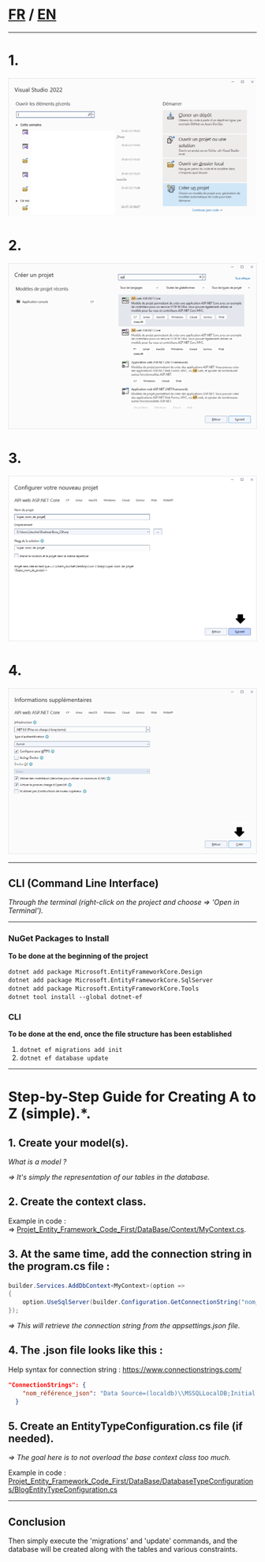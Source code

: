 #  [FR](README.md) / [EN](README_EN.md)

---------------------------------

# 1.
![step one](Screen_EF/create_project_step1.png)

# 2.
![step one](Screen_EF/create_project_step2.png)

# 3.
![step one](Screen_EF/create_project_step3.png)

# 4.
![step one](Screen_EF/create_project_step4.png)


---------------------------------

## CLI (Command Line Interface)

*Through the terminal (right-click on the project and choose => 'Open in Terminal').*  

----------------

### NuGet Packages to Install

**To be done at the beginning of the project**  

`dotnet add package Microsoft.EntityFrameworkCore.Design`  
`dotnet add package Microsoft.EntityFrameworkCore.SqlServer`  
`dotnet add package Microsoft.EntityFrameworkCore.Tools`  
`dotnet tool install --global dotnet-ef`

### CLI
**To be done at the end, once the file structure has been established**  

1. `dotnet ef migrations add init`
2. `dotnet ef database update`

-----------------------
# Step-by-Step Guide for Creating A to Z (simple).*.

## 1. **Create your model(s).**

   *What is a model ?*  
   
   *=>  It's simply the representation of our tables in the database.*

## 2. **Create the context class.**
Example in code :   
=> [Projet_Entity_Framework_Code_First/DataBase/Context/MyContext.cs](Projet_Entity_Framework_Code_First/DataBase/Context/MyContext.cs).


## 3. **At the same time, add the connection string in the program.cs file :**

```C#
builder.Services.AddDbContext<MyContext>(option =>
{
    option.UseSqlServer(builder.Configuration.GetConnectionString("nom_référence_json"));
});
```
   *=> This will retrieve the connection string from the appsettings.json file.*


## 4. **The .json file looks like this :**

Help syntax for connection string : https://www.connectionstrings.com/

```json
"ConnectionStrings": {
    "nom_référence_json": "Data Source=(localdb)\\MSSQLLocalDB;Initial Catalog=Nom_De_Ma_DB;Integrated Security=True;"
  }
```

## 5. **Create an EntityTypeConfiguration.cs file (if needed).**  
  *=> The goal here is to not overload the base context class too much.*   
  
  Example in code : 
  [Projet_Entity_Framework_Code_First/DataBase/DatabaseTypeConfigurations/BlogEntityTypeConfiguration.cs](Projet_Entity_Framework_Code_First/DataBase/DatabaseTypeConfigurations/BlogEntityTypeConfiguration.cs)

----------------------
  
## Conclusion
Then simply execute the 'migrations' and 'update' commands, and the database will be created along with the tables and various constraints.
